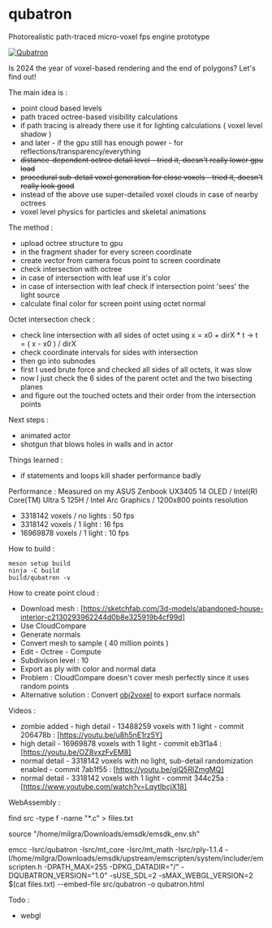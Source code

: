 # qubatron
Photorealistic path-traced micro-voxel fps engine prototype

[![Qubatron](https://img.youtube.com/vi/LqytIbcjX18/0.jpg)](https://www.youtube.com/watch?v=LqytIbcjX18)

Is 2024 the year of voxel-based rendering and the end of polygons? Let's find out!

The main idea is :
- point cloud based levels
- path traced octree-based visibility calculations
- if path tracing is already there use it for lighting calculations ( voxel level shadow )
- and later - if the gpu still has enough power - for reflections/transparency/everything
- ~~distance-dependent octree detail level - tried it, doesn't really lower gpu load~~
- ~~procedural sub-detail voxel generation for close voxels - tried it, doesn't really look good~~
- instead of the above use super-detailed voxel clouds in case of nearby octrees
- voxel level physics for particles and skeletal animations

The method :
- upload octree structure to gpu
- in the fragment shader for every screen coordinate
 - create vector from camera focus point to screen coordinate
 - check intersection with octree
 - in case of intersection with leaf use it's color
 - in case of intersection with leaf check if intersection point 'sees' the light source
 - calculate final color for screen point using octet normal

Octet intersection check :
- check line intersection with all sides of octet using x = x0 + dirX * t -> t = ( x - x0 ) / dirX
- check coordinate intervals for sides with intersection
- then go into subnodes
 - first I used brute force and checked all sides of all octets, it was slow
 - now I just check the 6 sides of the parent octet and the two bisecting planes
 - and figure out the touched octets and their order from the intersection points

Next steps :
- animated actor
- shotgun that blows holes in walls and in actor

Things learned :
- if statements and loops kill shader performance badly

Performance :
Measured on my ASUS Zenbook UX3405 14 OLED / Intel(R) Core(TM) Ultra 5 125H / Intel Arc Graphics / 1200x800 points resolution
- 3318142 voxels / no lights : 50 fps
- 3318142 voxels / 1 light : 16 fps
- 16969878 voxels / 1 light : 10 fps 

How to build :
```
meson setup build
ninja -C build
build/qubatron -v
```

How to create point cloud :

- Download mesh : [https://sketchfab.com/3d-models/abandoned-house-interior-c2130293962244d0b8e325919b4cf99d]
- Use CloudCompare
- Generate normals
- Convert mesh to sample ( 40 million points )
- Edit - Octree - Compute
- Subdivison level : 10
- Export as ply with color and normal data
- Problem : CloudCompare doesn't cover mesh perfectly since it uses random points
- Alternative solution : Convert [obj2voxel](https`://github.com/Eisenwave/obj2voxel) to export surface normals

Videos :

- zombie added - high detail - 13488259 voxels with 1 light - commit 206478b : [https://youtu.be/u8h5nE1rz5Y]
- high detail - 16969878 voxels with 1 light - commit eb3f1a4 : [https://youtu.be/OZ8vxzFvEM8]
- normal detail - 3318142 voxels with no light, sub-detail randomization enabled - commit 7ab1f55 : [https://youtu.be/giQ5RIZmgMQ]
- normal detail - 3318142 voxels with 1 light - commit 344c25a : [https://www.youtube.com/watch?v=LqytIbcjX18]

WebAssembly :

find src -type f -name "*.c" > files.txt

source "/home/milgra/Downloads/emsdk/emsdk_env.sh"

emcc -Isrc/qubatron -Isrc/mt_core -Isrc/mt_math -Isrc/rply-1.1.4 -I/home/milgra/Downloads/emsdk/upstream/emscripten/system/includer/emscripten.h -DPATH_MAX=255 -DPKG_DATADIR=\"/\" -DQUBATRON_VERSION=\"1.0\" -sUSE_SDL=2 -sMAX_WEBGL_VERSION=2 $(cat files.txt) --embed-file src/qubatron -o qubatron.html

Todo :

- webgl